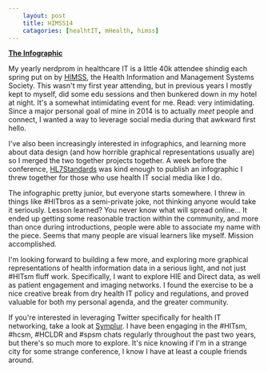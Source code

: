 ```yaml
---
    layout: post
    title: HIMSS14
    catagories: [healhtIT, mHealth, himss]
---
```




**[The Infographic][4]**

My yearly nerdprom in healthcare IT is a little 40k attendee shindig each spring put on by [HIMSS][1], the Health Information and Management Systems Society. This wasn't my first year attending, but in previous years I mostly kept to myself, did some edu sessions and then bunkered down in my hotel at night.  It's a somewhat intimidating event for me.  Read: very intimidating. Since a major personal goal of mine in 2014 is to actually _meet_ people and connect, I wanted a way to leverage social media during that awkward first hello. 

I've also been increasingly interested in infographics, and learning more about data design (and how horrible graphical representations usually are) so I merged the two together projects together.  A week before the conference, [HL7Standards][2] was kind enough to publish an infographic I threw together for those who use health IT social media like I do. 

The infographic pretty junior, but everyone starts somewhere.  I threw in things like #HITbros as a semi-private joke, not thinking anyone would take it seriously.  Lesson learned?  You never know what will spread online... It ended up getting some reasonable traction within the community, and more than once during introductions, people were able to associate my name with the piece.  Seems that many people are visual learners like myself. Mission accomplished.

I'm looking forward to building a few more, and exploring more graphical representations of health information data in a serious light, and not just #HITsm fluff work.  Specifically, I want to explore HIE and Direct data, as well as patient engagement and imaging networks.  I found the exercise to be a nice creative break from dry health IT policy and regulations, and proved valuable for both my personal agenda, and the greater community. 

If you're interested in leveraging Twitter specifically for health IT networking, take a look at [Symplur][3].  I have been engaging in the #HITsm, #hcsm, #HCLDR and #spsm chats regularly throughout the past two years, but there's so much more to explore.  It's nice knowing if I'm in a strange city for some strange conference, I know I have at least a couple friends around. 


[1]: http://www.himssconference.org/
[2]: http://www.hl7standards.com/blog/2014/02/19/infographic-social-media-in-health-technology/
[3]: http://www.symplur.com/healthcare-hashtags/tweet-chats/
[4]: http://www.laurencstill.com/media/HIMSS14_infographic.png
